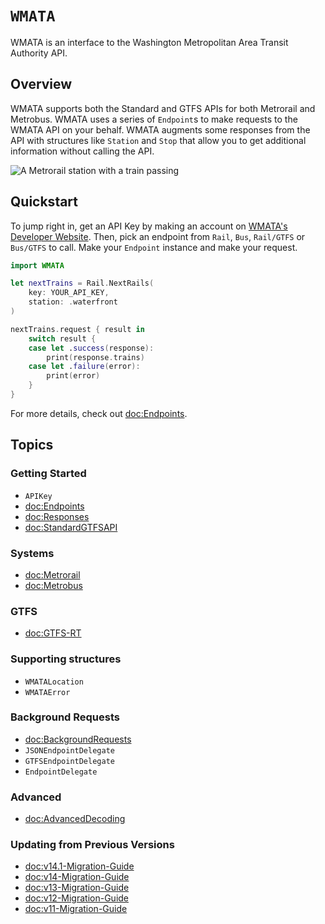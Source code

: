 # ``WMATA``

WMATA is an interface to the Washington Metropolitan Area Transit Authority API.

## Overview

WMATA supports both the Standard and GTFS APIs for both Metrorail and Metrobus. WMATA uses a series of ``Endpoint``s to make requests to the WMATA API on your behalf. WMATA augments some responses from the API with structures like ``Station`` and ``Stop`` that allow you to get additional information without calling the API.

![A Metrorail station with a train passing](center-platforms)

## Quickstart

To jump right in, get an API Key by making an account on [WMATA's Developer Website](https://developer.wmata.com). Then, pick an endpoint from ``Rail``, ``Bus``, ``Rail/GTFS`` or ``Bus/GTFS`` to call. Make your ``Endpoint`` instance and make your request.

```swift
import WMATA

let nextTrains = Rail.NextRails(
    key: YOUR_API_KEY,
    station: .waterfront
)

nextTrains.request { result in 
    switch result {
    case let .success(response):
        print(response.trains)
    case let .failure(error):
        print(error)
    }
}
```

For more details, check out <doc:Endpoints>.

## Topics

### Getting Started

- ``APIKey``
- <doc:Endpoints>
- <doc:Responses>
- <doc:StandardGTFSAPI>

### Systems

- <doc:Metrorail>
- <doc:Metrobus>

### GTFS

- <doc:GTFS-RT>

### Supporting structures

- ``WMATALocation``
- ``WMATAError``

### Background Requests

- <doc:BackgroundRequests>
- ``JSONEndpointDelegate``
- ``GTFSEndpointDelegate``
- ``EndpointDelegate``

### Advanced

- <doc:AdvancedDecoding>

### Updating from Previous Versions

- <doc:v14.1-Migration-Guide>
- <doc:v14-Migration-Guide>
- <doc:v13-Migration-Guide>
- <doc:v12-Migration-Guide>
- <doc:v11-Migration-Guide>

[wmata]: https://developer.wmata.com
